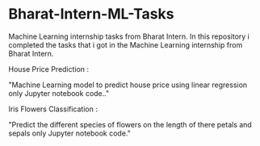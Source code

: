 # Bharat-Intern-ML-Tasks
Machine Learning internship tasks from Bharat Intern.
In this repository i completed the tasks that i got in the Machine Learning internship from Bharat Intern.


House Price Prediction :

"Machine Learning model to predict house price using linear regression only Jupyter notebook code.."


Iris Flowers Classification :

"Predict the different species of flowers on the length of there petals and sepals only Jupyter notebook code."
